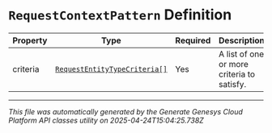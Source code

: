 # `RequestContextPattern` Definition

| Property | Type | Required | Description |
|----------|------|----------|-------------|
| criteria | [`RequestEntityTypeCriteria[]`](requestentitytypecriteria-definition.md) | Yes | A list of one or more criteria to satisfy. |

---

*This file was automatically generated by the Generate Genesys Cloud Platform API classes utility on 2025-04-24T15:04:25.738Z*